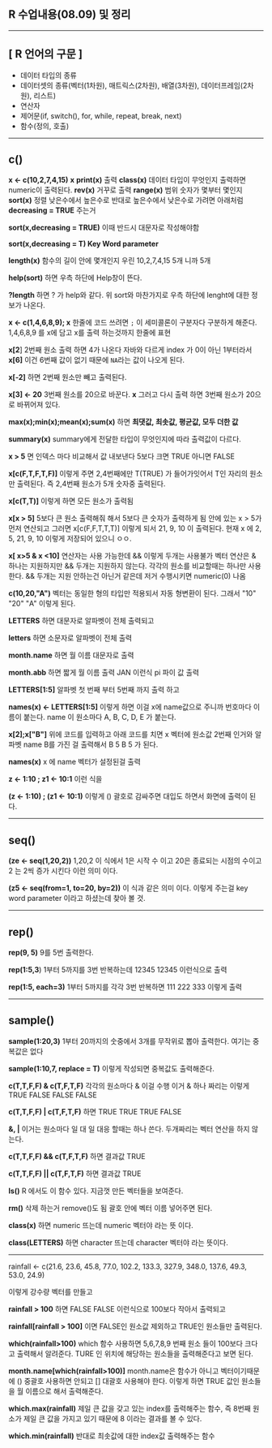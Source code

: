 ## R 수업내용(08.09) 및 정리 

---

## [ R 언어의 구문 ]

- 데이터 타입의 종류
- 데이터셋의 종류(벡터(1차원), 매트릭스(2차원), 배열(3차원), 데이터프레임(2차원), 리스트)
- 연산자
- 제어문(if, switch(), for, while, repeat, break, next)
- 함수(정의, 호출)

---

## c()

**x <- c(10,2,7,4,15)**
**x**
**print(x)** 출력
**class(x)** 데이터 타입이 무엇인지 출력하면 numeric이 출력된다. 
**rev(x)** 거꾸로 출력
**range(x)** 범위 숫자가 몇부터 몇인지
**sort(x)** 정렬 낮은수에서 높은수로 반대로 높은수에서 낮은수로 가려면 아래처럼 **decreasing = TRUE** 주는거 

**sort(x,decreasing = TRUE)** 이때 반드시 대문자로 작성해야함 

**sort(x,decreasing = T) Key Word parameter** 

**length(x)** 함수의 길이 안에 몇개인지 우린 10,2,7,4,15 5개 니까 5개

**help(sort)** 하면 우측 하단에 Help창이 뜬다. 

**?length** 하면 ? 가 help와 같다. 위 sort와 마찬가지로 우측 하단에 lenght에 대한 정보가 나온다. 

**x <- c(1,4,6,8,9); x** 한줄에 코드 쓰려면 `;` 이 세미콜론이 구분자다 구분하게 해준다. 1,4,6,8,9 를 x에 담고 x를 출력 하는것까지 한줄에 표현 

**x[2**] 2번째 원소 출력 하면 4가 나온다 자바와 다르게 index 가 0이 아닌 1부터라서 
**x[6]** 이건 6번째 값이 없기 때문에 `NA`라는 값이 나오게 된다.

**x[-2]** 하면 2번째 원소만 빼고 출력된다. 

**x[3] <- 20** 3번째 원소를 20으로 바꾼다. 
**x** 그러고 다시 출력 하면 3번째 원소가 20으로 바뀌어져 있다. 

**max(x);min(x);mean(x);sum(x)** 하면 **최댓값, 최솟값, 평균값, 모두 더한 값** 

**summary(x)** summary에게 전달한 타입이 무엇인지에 따라 출력값이 다르다. 

**x > 5** 면 인덱스 마다 비교해서 값 내보낸다 5보다 크면 TRUE 아니면 FALSE

**x[c(F,T,F,T,F)]** 이렇게 주면 2,4번째에만 T(TRUE) 가 들어가잇어서 T인 자리의 원소만 출력된다. 즉 2,4번째 원소가 5개 숫자중 출력된다. 

**x[c(T,T)]** 이렇게 하면 모든 원소가 출력됨 

**x[x > 5]**  5보다 큰 원소 출력해줘 해서 5보다 큰 숫자가 출력하게 됨 안에 있는 x > 5가 먼저 연산되고 그러면  x[c(F,F,T,T,T)] 이렇게 되서 21, 9, 10 이 출력된다. 현재 x 에 2, 5, 21, 9, 10 이렇게 저장되어 있으니 ㅇㅇ.

**x[ x>5 & x <10]**  연산자는 사용 가능한데 && 이렇게 두개는 사용불가 벡터 연산은 & 하나는 지원하지만 && 두개는 지원하지 않는다. 각각의 원소를 비교할때는 하나만 사용한다. && 두개는 지원 안하는건 아닌거 같은데 저거 수행시키면 numeric(0) 나옴

**c(10,20,"A")** 벡터는 동일한 형의 타입만 적용되서 자동 형변환이 된다. 그래서 "10"  "20"  "A" 이렇게 된다.

**LETTERS** 하면 대문자로 알파벳이 전체 출력되고

**letters** 하면 소문자로 알파벳이 전체 출력

**month.name** 하면 월 이름 대문자로 출력

**month.abb** 하면 짧게 월 이름 출력 JAN 이런식
pi 파이 값 출력

**LETTERS[1:5]** 알파벳 첫 번째 부터 5번째 까지 출력 하고 

**names(x) <- LETTERS[1:5]** 이렇게 하면 이걸 x에 name값으로 주니까 번호마다 이름이 붙는다. name 이 원소마다 A, B, C, D, E 가 붙는다.

**x[2];x["B"]** 위에 코드를 입력하고 아래 코드를 치면 x 벡터에 원소값 2번째 인거와 알파벳 name B를 가진 걸 출력해서 B 5 B 5 가 된다. 

**names(x)**  x 에 name 벡터가 설정된걸 출력  

**z <- 1:10 ; z1 <- 10:1** 이런 식을

**(z <- 1:10) ; (z1 <- 10:1)** 이렇게 () 괄호로 감싸주면 대입도 하면서 화면에 출력이 된다. 

---

## seq()

**(ze <- seq(1,20,2))** 1,20,2 이 식에서 1은 시작 수 이고 20은 종료되는 시점의 수이고 2 는 2씩 증가 시킨다 이런 의미 이다. 

**(z5 <- seq(from=1, to=20, by=2))** 이 식과 같은 의미 이다. 이렇게 주는걸 key word parameter 이라고 하셨는데 찾아 볼 것. 

---

## rep()

**rep(9, 5)** 9를 5번 출력한다. 

**rep(1:5,3**) 1부터 5까지를 3번 반복하는데 12345 12345 이런식으로 출력

**rep(1:5, each=3)** 1부터 5까지를 각각 3번 반복하면 111 222 333 이렇게 출력 

---

## sample()

**sample(1:20,3)** 1부터 20까지의 숫중에서 3개를 무작위로 뽑아 출력한다. 여기는 중복값은 없다 

**sample(1:10,7, replace = T)** 이렇게 작성되면 중복값도 출력해준다. 

**c(T,T,F,F) & c(T,F,T,F)** 각각의 원소마다 & 이걸 수행 이거 & 하나 짜리는 이렇게  TRUE FALSE FALSE FALSE

**c(T,T,F,F) | c(T,F,T,F)** 하면 TRUE  TRUE  TRUE FALSE

**&, |** 이거는 원소마다 일 대 일 대응 할때는 하나 쓴다. 두개짜리는 벡터 연산을 하지 않는다. 

**c(T,T,F,F) && c(T,F,T,F)**  하면 결과값 TRUE

**c(T,T,F,F) || c(T,F,T,F)**  하면 결과값 TRUE

**ls()** R 에서도 이 함수 있다. 지금껏 만든 벡터들을 보여준다. 

**rm()** 삭제 하는거 remove()도 됨 괄호 안에 벡터 이름 넣어주면 된다. 

**class(x)** 하면 numeric 뜨는데 numeric 벡터야 라는 뜻 이다. 

**class(LETTERS)** 하면 character 뜨는데 character 벡터야 라는 뜻이다. 

---

rainfall <- c(21.6, 23.6, 45.8, 77.0,
              102.2, 133.3, 327.9, 348.0,
              137.6, 49.3, 53.0, 24.9) 

이렇게 강수량 벡터를 만들고

**rainfall > 100** 하면 FALSE FALSE 이런식으로 100보다 작아서 출력되고

**rainfall[rainfall > 100]** 이면 FALSE인 원소값 제외하고 TRUE인 원소들만 출력된다. 

**which(rainfall>100)** which 함수 사용하면 5,6,7,8,9 번째 원소 들이 100보다 크다고 출력해서 알려준다. TURE 인 위치에 해당하는 원소들을 출력해준다고 보면 된다. 

**month.name[which(rainfall>100)]** month.name은 함수가 아니고 벡터이기때문에 () 중괄호 사용하면 안되고 [] 대괄호 사용해야 한다. 이렇게 하면 TRUE 값인 원소들을 월 이름으로 해서 출력해준다. 

**which.max(rainfall)** 제일 큰 값을 갖고 있는 index를 출력해주는 함수, 즉 8번째 원소가 제일 큰 값을 가지고 있기 때문에 8 이라는 결과를 볼 수 있다. 

**which.min(rainfall)** 반대로 최솟값에 대한 index값 출력해주는 함수 

